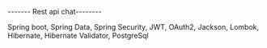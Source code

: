 ------- Rest api chat--------

 Spring boot, Spring Data, Spring Security, JWT, OAuth2, Jackson,
      Lombok, Hibernate, Hibernate Validator, PostgreSql

            